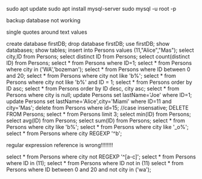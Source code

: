 sudo apt update
sudo apt install mysql-server
sudo mysql -u root -p 


backup database not working

single quotes around text values

create database firstDB;
drop database firstDB;
use firstDB;
show databases;
show tables;
insert into Persons values (11,"Alice","Mas");
select city,ID from Persons;
select distinct ID from Persons;
select count(distinct ID) from Persons;
select * from Persons where ID=1;
select * from Persons where city in ('WA','bozeman');
select * from Persons where ID between 0 and 20;
select * from Persons where city not like 'b%';
select * from Persons where city not like 'b%' and ID = 1;
select * from Persons order by ID asc;
select * from Persons order by ID desc, city asc;
select * from Persons where city is null;
update Persons set lastName='Joe' where ID=1;
update Persons set lastName='Alice',city='Miami' where ID=11 and city='Mas';
delete from Persons where id=15;     //case insensative;
DELETE FROM Persons;
select * from Persons limit 3;
select min(ID) from Persons;
select avg(ID) from Persons;
select sum(ID) from Persons;
select * from Persons where city like 'b%';
select * from Persons where city like '_o%';
select * from Persons where city REGEXP '^b';


regular expression reference is wrong!!!!!!!!

select * from Persons where city not REGEXP '^[a-c]';
select * from Persons where ID in (11);
select * from Persons where ID not in (11)
select * from Persons where ID between 0 and 20 and not city in ('wa');